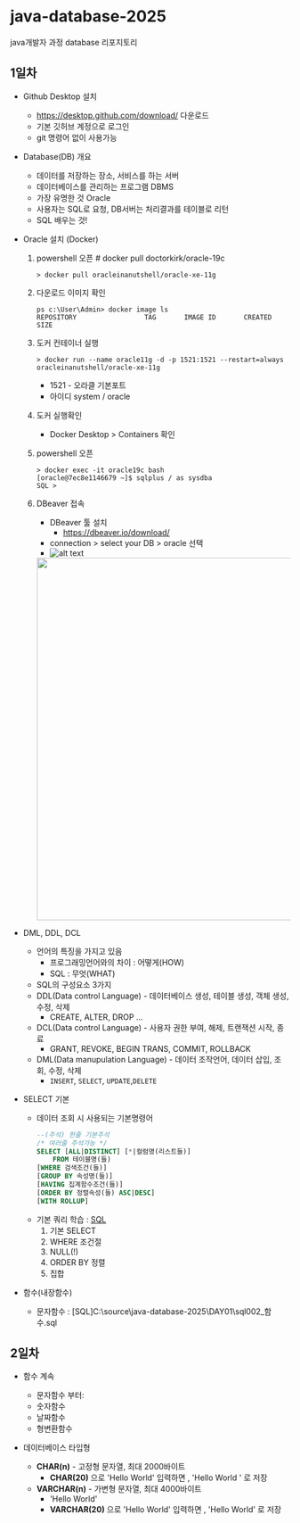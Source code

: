 # java-database-2025
java개발자 과정 database 리포지토리

## 1일차
- Github Desktop 설치
    - https://desktop.github.com/download/ 다운로드
    - 기본 깃허브 계정으로 로그인
    - git 명령어 없이 사용가능
- Database(DB) 개요
    - 데이터를 저장하는 장소, 서비스를 하는 서버
    - 데이터베이스를 관리하는 프로그램 DBMS
    - 가장 유명한 것 Oracle
    - 사용자는 SQL로 요청, DB서버는 처리결과를 테이블로 리턴
    - SQL 배우는 것!
- Oracle 설치 (Docker)
    1. powershell 오픈 # docker pull doctorkirk/oracle-19c
       ```
       > docker pull oracleinanutshell/oracle-xe-11g
       ```
    2. 다운로드 이미지 확인
        ```shell
        ps c:\User\Admin> docker image ls
        REPOSITORY                 TAG       IMAGE ID       CREATED         SIZE
        ```
    3. 도커 컨테이너 실행
        ```shell
        > docker run --name oracle11g -d -p 1521:1521 --restart=always oracleinanutshell/oracle-xe-11g
        ```
        - 1521 - 오라클 기본포트
        - 아이디 system / oracle 

    4. 도커 실행확인
        - Docker Desktop > Containers 확인
    5. powershell 오픈
        ```shell
        > docker exec -it oracle19c bash
        [oracle@7ec8e1146679 ~]$ sqlplus / as sysdba
        SQL > 
        ```
    6. DBeaver 접속
        - DBeaver 툴 설치
            - https://dbeaver.io/download/
        - connection > select your DB > oracle 선택
        - ![alt text](image-1.png)
        <img src="./image/db001.png" width="650">

- DML, DDL, DCL
    - 언어의 특징을 가지고 있음
        - 프로그래밍언어와의 차이 : 어떻게(HOW)
        - SQL : 무엇(WHAT)
    - SQL의 구성요소 3가지
    - DDL(Data control Language) - 데이터베이스 생성, 테이블 생성, 객체 생성, 수정, 삭제
        - CREATE, ALTER, DROP ...
    - DCL(Data control Language) - 사용자 권한 부여, 해제, 트랜잭션 시작, 종료
        - GRANT, REVOKE, BEGIN TRANS, COMMIT, ROLLBACK
    - DML(Data manupulation Language) - 데이터 조작언어, 데이터 삽입, 조회, 수정, 삭제
        - `INSERT`, `SELECT`, `UPDATE`,`DELETE`

- SELECT 기본
    - 데이터 조회 시 사용되는 기본명령어
        ```sql
        --(주석) 한줄 기본주석
        /* 여러줄 주석가능 */
        SELECT [ALL|DISTINCT] [*|컬럼명(리스트들)]
            FROM 테이블명(들)
        [WHERE 검색조건(들)]
        [GROUP BY 속성명(들)]
        [HAVING 집계함수조건(들)]
        [ORDER BY 정렬속성(들) ASC|DESC]
        [WITH ROLLUP]
        ```
    - 기본 쿼리 학습 : [SQL]()
        1. 기본 SELECT
        2. WHERE 조건절
        3. NULL(!)
        4. ORDER BY 정렬
        5. 집합
- 함수(내장함수)
    - 문자함수 : [SQL]C:\source\java-database-2025\DAY01\sql002_함수.sql

## 2일차
- 함수 계속
    - 문자함수 부터:
    - 숫자함수
    - 날짜함수
    - 형변환함수

- 데이터베이스 타입형
    - **CHAR(n)** - 고정형 문자열, 최대 2000바이트
        - **CHAR(20)** 으로 'Hello World' 입력하면 , 'Hello World         ' 로 저장
    - **VARCHAR(n)** - 가변형 문자열, 최대 4000바이트
        - 'Hello World'
        - **VARCHAR(20)** 으로 'Hello World' 입력하면 , 'Hello World' 로 저장

    


